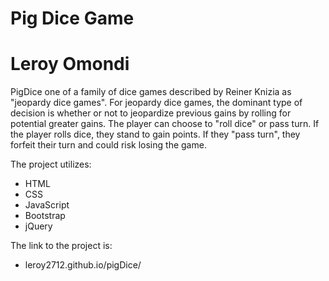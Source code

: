 # Pig Dice Game

# Leroy Omondi

PigDice one of a family of dice games described by Reiner Knizia as "jeopardy dice games". For jeopardy dice games, the dominant type of decision is whether or not to jeopardize previous gains by rolling for potential greater gains. The player can choose to "roll dice" or pass turn. If the player rolls dice, they stand to gain points. If they "pass turn", they forfeit their turn and could risk losing the game.

The project utilizes:

  - HTML
  - CSS
  - JavaScript
  - Bootstrap
  - jQuery

The link to the project is:
  - leroy2712.github.io/pigDice/
 
